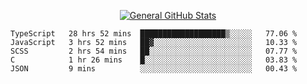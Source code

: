 <p align="center">
  <a href="https://github.com/AndyDevv">
    <img src="https://github-readme-stats.vercel.app/api?username=AndyDevv&custom_title=General%20GitHub%20Stats&theme=aura_dark" alt="General GitHub Stats">
  </a>
</p>

<!--START_SECTION:waka-->
```text
TypeScript   28 hrs 52 mins  ███████████████████▒░░░░░   77.06 % 
JavaScript   3 hrs 52 mins   ██▓░░░░░░░░░░░░░░░░░░░░░░   10.33 % 
SCSS         2 hrs 54 mins   ██░░░░░░░░░░░░░░░░░░░░░░░   07.77 % 
C            1 hr 26 mins    █░░░░░░░░░░░░░░░░░░░░░░░░   03.83 % 
JSON         9 mins          ░░░░░░░░░░░░░░░░░░░░░░░░░   00.43 % 
```
<!--END_SECTION:waka-->
